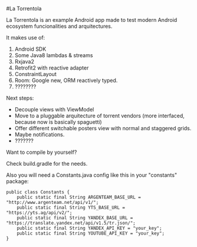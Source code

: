 #La Torrentola 

La Torrentola is an example Android app made to test modern Android ecosystem funcionalities and arquitectures.

It makes use of:

1. Android SDK
2. Some Java8 lambdas & streams
3. Rxjava2
4. Retrofit2 with reactive adapter
5. ConstraintLayout
6. Room: Google new, ORM reactively typed.
7. ????????

Next steps:

- Decouple views with ViewModel
- Move to a pluggable arquitecture of torrent vendors (more interfaced, because now is basically spaguetti)
- Offer different switchable posters view with normal and staggered grids.
- Maybe notifications.
- ???????


Want to compile by yourself?

Check build.gradle for the needs.

Also you will need a Constants.java config like this in your "constants" package:

```
public class Constants {
    public static final String ARGENTEAM_BASE_URL = "http://www.argenteam.net/api/v1/";
    public static final String YTS_BASE_URL = "https://yts.ag/api/v2/";
    public static final String YANDEX_BASE_URL = "https://translate.yandex.net/api/v1.5/tr.json/";
    public static final String YANDEX_API_KEY = "your_key";
    public static final String YOUTUBE_API_KEY = "your_key";
}
```